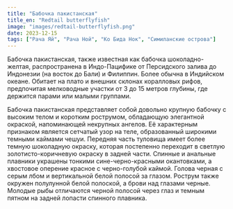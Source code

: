 ```yaml
---
title: "Бабочка пакистанская"
title_en: "Redtail butterflyfish"
image: "images/redtail-butterflyfish.png"
date: 2023-12-15
tags: ["Рача Яй", "Рача Ной", "Ко Бида Нок", "Симиланские острова"]
---
```


Бабочка пакистанская, также известная как бабочка шоколадно-желтая, распространена в Индо-Пацифике от Персидского залива до Индонезии (на восток до Бали) и Филиппин. Более обычна в Индийском океане. Обитает на плато и внешних склонах коралловых рифов, предпочитая мелководные участки от 3 до 15 метров глубины, где держится парами или малыми группами.

Бабочка пакистанская представляет собой довольно крупную бабочку с высоким телом и коротким рострумом, обладающую элегантной окраской, напоминающей некрупных ангелов. Её характерным признаком является сетчатый узор на теле, образованный широкими темными каймами чешуи. Передняя часть туловища имеет более темную шоколадную окраску, которая постепенно переходит в светлую золотисто-коричневую окраску в задней части. Спинные и анальные плавники украшены тонкими сине-черно-красными окантовками, а хвостовое оперение красное с черно-голубой каймой. Голова черная с серым лбом и вертикальной белой полосой за глазом. Рострум также окружен полулунной белой полоской, а брови над глазами черные. Молодые рыбы отличаются черной полосой через глаз и темным пятном на задней лопасти спинного плавника.


